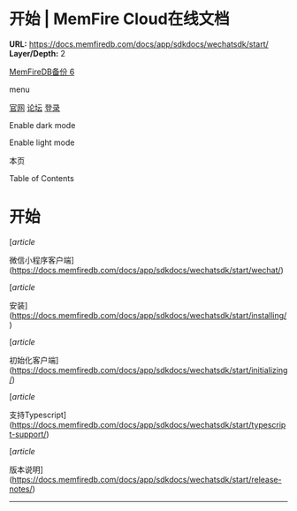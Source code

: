 # 开始 | MemFire Cloud在线文档

**URL:** https://docs.memfiredb.com/docs/app/sdkdocs/wechatsdk/start/
**Layer/Depth:** 2

[MemFireDB备份 6](/)

menu

[官网](https://memfiredb.com/)
[论坛](https://community.memfiredb.com/)
[登录](https://cloud.memfiredb.com/auth/login)

Enable dark mode

Enable light mode

本页

Table of Contents

# 开始

[*article*

微信小程序客户端](https://docs.memfiredb.com/docs/app/sdkdocs/wechatsdk/start/wechat/)

[*article*

安装](https://docs.memfiredb.com/docs/app/sdkdocs/wechatsdk/start/installing/)

[*article*

初始化客户端](https://docs.memfiredb.com/docs/app/sdkdocs/wechatsdk/start/initializing/)

[*article*

支持Typescript](https://docs.memfiredb.com/docs/app/sdkdocs/wechatsdk/start/typescript-support/)

[*article*

版本说明](https://docs.memfiredb.com/docs/app/sdkdocs/wechatsdk/start/release-notes/)

---